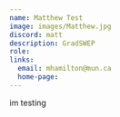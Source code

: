 ```yaml
---
name: Matthew Test
image: images/Matthew.jpg 
discord: matt
description: GradSWEP
role: 
links:
  email: mhamilton@mun.ca
  home-page: 
---
```


im testing
